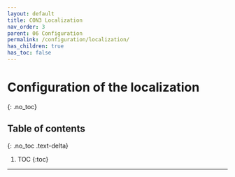 ```yaml
---
layout: default
title: CON3 Localization
nav_order: 3
parent: 06 Configuration
permalink: /configuration/localization/
has_children: true
has_toc: false
---
```


# Configuration of the localization
{: .no_toc}

## Table of contents
{: .no_toc .text-delta}

1. TOC
{:toc}

---
